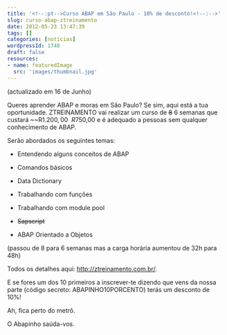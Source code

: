 ```yaml
---
title: '<!--:pt-->Curso ABAP em São Paulo - 10% de desconto!<!--:-->'
slug: curso-abap-ztreinamento
date: 2012-05-23 13:47:39
tags: []
categories: [noticias]
wordpressId: 1748
draft: false
resources:
- name: featuredImage
  src: 'images/thumbnail.jpg'
---
```

(actualizado em 16 de Junho)

Queres aprender ABAP e moras em São Paulo? Se sim, aqui está a tua oportunidade. ZTREINAMENTO vai realizar um curso de ~~8~~ 6 semanas que custará ~~R$1.200,00~~ R$750,00 e é adequado a pessoas sem qualquer conhecimento de ABAP.

Serão abordados os seguintes temas:

  * Entendendo alguns conceitos de ABAP

  * Comandos básicos

  * Data Dictionary

  * Trabalhando com funções

  * Trabalhando com module pool

  * ~~Sapscript~~

  * ABAP Orientado a Objetos

(passou de 8 para 6 semanas mas a carga horária aumentou de 32h para 48h)

Todos os detalhes aqui: <http://ztreinamento.com.br/>.

E se fores um dos 10 primeiros a inscrever-te dizendo que vens da nossa parte (código secreto: ABAPINHO10PORCENTO) terás um desconto de 10%!

Ah, fica perto do metrô.

O Abapinho saúda-vos.
